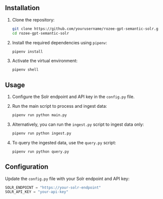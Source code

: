 ## Installation

1. Clone the repository:

    ```bash
    git clone https://github.com/yourusername/rozee-gpt-semantic-solr.git
    cd rozee-gpt-semantic-solr
    ```

2. Install the required dependencies using `pipenv`:

    ```bash
    pipenv install
    ```

3. Activate the virtual environment:

    ```bash
    pipenv shell
    ```

## Usage

1. Configure the Solr endpoint and API key in the `config.py` file.

2. Run the main script to process and ingest data:

    ```bash
    pipenv run python main.py
    ```

3. Alternatively, you can run the `ingest.py` script to ingest data only:

    ```bash
    pipenv run python ingest.py
    ```

4. To query the ingested data, use the `query.py` script:

    ```bash
    pipenv run python query.py
    ```

## Configuration

Update the `config.py` file with your Solr endpoint and API key:

```python
SOLR_ENDPOINT = "https://your-solr-endpoint"
SOLR_API_KEY = "your-api-key"
```